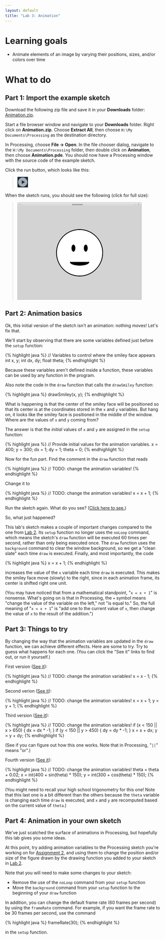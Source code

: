 ```yaml
---
layout: default
title: "Lab 3: Animation"
---
```


# Learning goals

* Animate elements of an image by varying their positions, sizes, and/or colors over time

# What to do

## Part 1: Import the example sketch

Download the following zip file and save it in your **Downloads** folder: [Animation.zip](Animation.zip).

Start a file browser window and navigate to your **Downloads** folder.  Right click on **Animation.zip**.  Choose **Extract All**, then choose `H:\My Documents\Processing` as the destination directory.

In Processing, choose **File &rarr; Open**.  In the file chooser dialog, navigate to the `H:\My Documents\Processing` folder, then double click on **Animation**, then choose **Animation.pde**.  You should now have a Processing window with the source code of the example sketch.

Click the run button, which looks like this:

> ![Run button](../img/runButton.png)

When the sketch runs, you should see the following (click for full size):

> <a href="../img/lab03/animationStart.png"><img alt="Smiley face" style="width: 403px;" src="../img/lab03/animationStart.png"></a>

## Part 2: Animation basics

Ok, this initial version of the sketch isn't an animation: nothing moves!  Let's fix that.

We'll start by observing that there are some variables defined just before the `setup` function:

{% highlight java %}
// Variables to control where the smiley face appears
int x, y;
int dx, dy;
float theta;
{% endhighlight %}

Because these variables aren't defined inside a function, these variables can be used by any function in the program.

Also note the code in the `draw` function that calls the `drawSmiley` function:

{% highlight java %}
drawSmiley(x, y);
{% endhighlight %}

What is happening is that the center of the smiley face will be positioned so that its center is at the coordinates stored in the `x` and `y` variables.  But hang on, it looks like the smiley face is positioned in the middle of the window.  Where are the values of `x` and `y` coming from?

The answer is that the *initial* values of `x` and `y` are assigned in the `setup` function:

{% highlight java %}
// Provide initial values for the animation variables.
x = 400;
y = 300;
dx = 1;
dy = 1;
theta = 0;
{% endhighlight %}

Now for the fun part.  Find the comment in the `draw` function that reads

{% highlight java %}
// TODO: change the animation variables!
{% endhighlight %}

Change it to

{% highlight java %}
// TODO: change the animation variables!
x = x + 1;
{% endhighlight %}

Run the sketch again.  What do you see?  ([Click here to see.](demo/lab03/anim1.html))

So, what just happened?

This lab's sketch makes a couple of important changes compared to the one from [Lab 2](lab02.html).  Its `setup` function no longer uses the `noLoop` command, which means the sketch's `draw` function will be executed 60 times per second, rather than only being executed once.  The `draw` function uses the `background` command to clear the window background, so we get a "clean slate" each time `draw` is executed.  Finally, and most importantly, the code

{% highlight java %}
x = x + 1;
{% endhighlight %}

increases the value of the `x` variable each time `draw` is executed.  This makes the smiley face move (slowly) to the right, since in each animation frame, its center is shifted right one unit.

(You may have noticed that from a mathematical standpoint, "`x = x + 1`" is nonsense.  What's going on is that in Processing, the `=` symbol means "change the value of the variable on the left," not "is equal to."  So, the full meaning of "`x = x + 1`" is "add one to the current value of `x`, then change the value of `x` to the result of the addition.")

## Part 3: Things to try

By changing the way that the animation variables are updated in the `draw` function, we can achieve different effects.  Here are some to try.  Try to guess what happens for each one.  (You can click the "See it" links to find out, or run it yourself.)

First version ([See it](demo/lab03/anim2.html)):

{% highlight java %}
// TODO: change the animation variables!
x = x - 1;
{% endhighlight %}

Second verion ([See it](demo/lab03/anim3.html)):

{% highlight java %}
// TODO: change the animation variables!
x = x + 1;
y = y + 1;
{% endhighlight %}

Third version ([See it](demo/lab03/anim4.html)):

{% highlight java %}
// TODO: change the animation variables!
if (x < 150 || x > 650) {
  dx = dx * -1;
}
if (y < 150 || y > 450) {
  dy = dy * -1;
}
x = x + dx;
y = y + dy;
{% endhighlight %}

(See if you can figure out how this one works.  Note that in Processing, "`||`" means "or".)

Fourth version ([See it](demo/lab03/anim5.html)):

{% highlight java %}
// TODO: change the animation variables!
theta = theta + 0.02;
x = int(400 + sin(theta) * 150);
y = int(300 + cos(theta) * 150);
{% endhighlight %}

(You might need to recall your high school trigonometry for this one!  Note that this last one is a bit different than the others because the `theta` variable is changing each time `draw` is executed, and `x` and `y` are recomputed based on the current value of `theta`.)

## Part 4: Animation in your own sketch

We've just scatched the surface of animations in Processing, but hopefully this lab gives you some ideas.

At this point, try adding animation variables to the Processing sketch you're working on for [Assignment 2](../assign/assign02.html), and using them to change the position and/or size of the figure drawn by the drawing function you added to your sketch in [Lab 2](lab02.html).

Note that you will need to make some changes to your sketch:

* Remove the use of the `noLoop` command from your `setup` function
* Move the `background` command from your `setup` function to the beginning of your `draw` function

In addition, you can change the default frame rate (60 frames per second) by using the `frameRate` command.  For example, if you want the frame rate to be 30 frames per second, use the command

{% highlight java %}
frameRate(30);
{% endhighlight %}

in the `setup` function.
